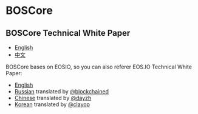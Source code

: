 # BOSCore

## BOSCore Technical White Paper

- [English](BOSCoreTechnicalWhitePaper.md)
- [中文](zh-CN/BOSCoreTechnicalWhitePaper.md) 



BOSCore bases on EOSIO, so you can also referer EOS.IO Technical White Paper:

- [English](TechnicalWhitePaper.md)
- [Russian](ru-RU/TechnicalWhitePaper.md) translated by [@blockchained](https://steemit.com/@blockchained)
- [Chinese](zh-CN/TechnicalWhitePaper.md) translated by [@dayzh](https://steemit.com/@dayzh)
- [Korean](ko-KR/TechnicalWhitePaper.md) translated by [@clayop](https://steemit.com/@clayop)
